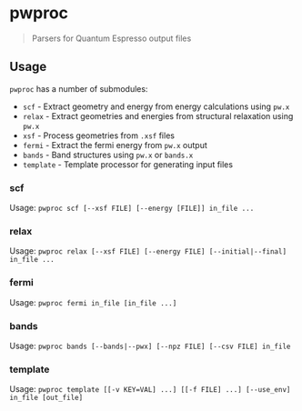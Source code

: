 # pwproc
> Parsers for Quantum Espresso output files

## Usage
`pwproc` has a number of submodules:
- `scf` - Extract geometry and energy from energy calculations using `pw.x`
- `relax` - Extract geometries and energies from structural relaxation using `pw.x`
- `xsf` - Process geometries from `.xsf` files
- `fermi` - Extract the fermi energy from `pw.x` output
- `bands` - Band structures using `pw.x` or `bands.x`
- `template` - Template processor for generating input files

### scf
Usage: `pwproc scf [--xsf FILE] [--energy [FILE]] in_file ...`
### relax
Usage: `pwproc relax [--xsf FILE] [--energy FILE] [--initial|--final] in_file ...`

### fermi
Usage: `pwproc fermi in_file [in_file ...]`

### bands
Usage: `pwproc bands [--bands|--pwx] [--npz FILE] [--csv FILE] in_file`

### template
Usage: `pwproc template [[-v KEY=VAL] ...] [[-f FILE] ...] [--use_env] in_file [out_file]`
